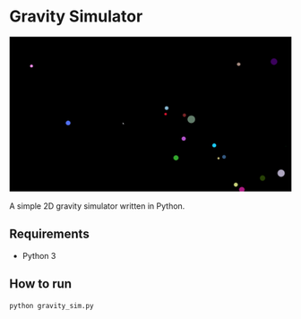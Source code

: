 # Gravity Simulator

![Alt text](screenshots/gravitysim.gif?raw=true)

A simple 2D gravity simulator written in Python.

## Requirements
- Python 3

## How to run
```
python gravity_sim.py
```
